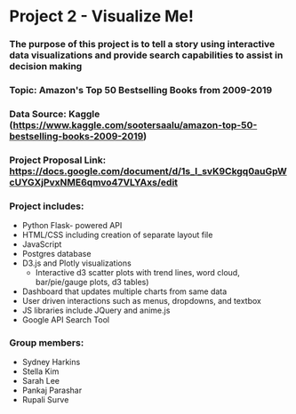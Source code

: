 # Project 2 - Visualize Me!

### The purpose of this project is to tell a story using interactive data visualizations and provide search capabilities to assist in decision making  
### Topic: Amazon's Top 50 Bestselling Books from 2009-2019
### Data Source: Kaggle (https://www.kaggle.com/sootersaalu/amazon-top-50-bestselling-books-2009-2019)
### Project Proposal Link: https://docs.google.com/document/d/1s_l_svK9Ckgq0auGpWcUYGXjPvxNME6qmvo47VLYAxs/edit

### Project includes:
  * Python Flask- powered API
  * HTML/CSS including creation of separate layout file
  * JavaScript
  * Postgres database 
  * D3.js and Plotly visualizations 
    * Interactive d3 scatter plots with trend lines, word cloud, bar/pie/gauge plots, d3 tables)
  * Dashboard that updates multiple charts from same data
  * User driven interactions such as menus, dropdowns, and textbox
  * JS libraries include JQuery and anime.js 
  * Google API Search Tool 
  
### Group members:
  * Sydney Harkins
  * Stella Kim
  * Sarah Lee
  * Pankaj Parashar
  * Rupali Surve